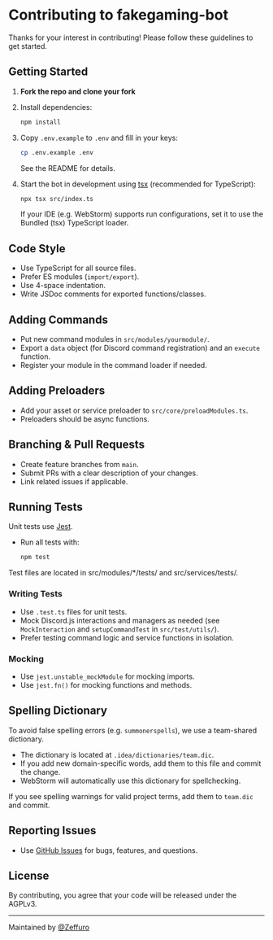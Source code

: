 # Contributing to fakegaming-bot

Thanks for your interest in contributing! Please follow these guidelines to get started.

## Getting Started

1. **Fork the repo and clone your fork**
2. Install dependencies:
   ```bash
   npm install
   ```
3. Copy `.env.example` to `.env` and fill in your keys:
   ```bash
   cp .env.example .env
   ```
   See the README for details.

4. Start the bot in development using [tsx](https://github.com/esbuild-kit/tsx) (recommended for TypeScript):
   ```bash
   npx tsx src/index.ts
   ```
   If your IDE (e.g. WebStorm) supports run configurations, set it to use the Bundled (tsx) TypeScript loader.

## Code Style

- Use TypeScript for all source files.
- Prefer ES modules (`import/export`).
- Use 4-space indentation.
- Write JSDoc comments for exported functions/classes.

## Adding Commands

- Put new command modules in `src/modules/yourmodule/`.
- Export a `data` object (for Discord command registration) and an `execute` function.
- Register your module in the command loader if needed.

## Adding Preloaders

- Add your asset or service preloader to `src/core/preloadModules.ts`.
- Preloaders should be async functions.

## Branching & Pull Requests

- Create feature branches from `main`.
- Submit PRs with a clear description of your changes.
- Link related issues if applicable.

## Running Tests

Unit tests use [Jest](https://jestjs.io/).

- Run all tests with:
  ```bash
  npm test
  ```

Test files are located in src/modules/*/tests/ and src/services/tests/.

### Writing Tests

- Use `.test.ts` files for unit tests.
- Mock Discord.js interactions and managers as needed (see `MockInteraction` and `setupCommandTest` in
  `src/test/utils/`).
- Prefer testing command logic and service functions in isolation.

### Mocking

- Use `jest.unstable_mockModule` for mocking imports.
- Use `jest.fn()` for mocking functions and methods.

## Spelling Dictionary

To avoid false spelling errors (e.g. `summonerspells`), we use a team-shared dictionary.

- The dictionary is located at `.idea/dictionaries/team.dic`.
- If you add new domain-specific words, add them to this file and commit the change.
- WebStorm will automatically use this dictionary for spellchecking.

If you see spelling warnings for valid project terms, add them to `team.dic` and commit.

## Reporting Issues

- Use [GitHub Issues](https://github.com/Zeffuro/fakegaming-bot/issues) for bugs, features, and questions.

## License

By contributing, you agree that your code will be released under the AGPLv3.

---

Maintained by [@Zeffuro](https://github.com/Zeffuro)